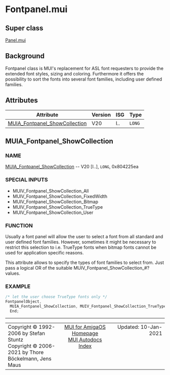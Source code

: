 # Fontpanel.mui
## Super class
[Panel.mui](MUI_Panel.md)
## Background
Fontpanel class is MUI's replacement for ASL font requesters to provide the
extended font styles, sizing and coloring. Furthermore it offers the
possibility to sort the fonts into several font families, including user
defined families.
## Attributes
Attribute|Version|ISG|Type
---------|-------|---|----
[MUIA_Fontpanel_ShowCollection](MUI_Fontpanel.md/#MUIA_Fontpanel_ShowCollection)|V20|I..|`LONG`

## MUIA_Fontpanel_ShowCollection
### NAME
[MUIA_Fontpanel_ShowCollection](MUI_Fontpanel.md/#MUIA_Fontpanel_ShowCollection) -- V20 [I..], `LONG`, 0x804225ea

### SPECIAL INPUTS
  * MUIV_Fontpanel_ShowCollection_All
  * MUIV_Fontpanel_ShowCollection_FixedWidth
  * MUIV_Fontpanel_ShowCollection_Bitmap
  * MUIV_Fontpanel_ShowCollection_TrueType
  * MUIV_Fontpanel_ShowCollection_User

### FUNCTION
Usually a font panel will allow the user to select a font from all standard
and user defined font families. However, sometimes it might be necessary
to restrict this selection to i.e. TrueType fonts when bitmap fonts cannot
be used for application specific reasons.

This attribute allows to specify the types of font families to select from.
Just pass a logical OR of the suitable MUIV_Fontpanel_ShowCollection_#?
values.

### EXAMPLE
```c++
/* let the user choose TrueType fonts only */
FontpanelObject,
  MUIA_Fontpanel_ShowCollection, MUIV_Fontpanel_ShowCollection_TrueType,
  End;
```

----
<table class='compact' style='border: none; border-spacing: 0px; margin: 0px' width='100%'>
<tr>
<td style='text-align: left; vertical-align: top' width='33%'>Copyright &copy 1992-2006 by Stefan Stuntz<br>Copyright &copy 2006-2021 by Thore B&ouml;ckelmann, Jens Maus</TD>
<td style='text-align: center; vertical-align: top' width='33%'>
<a href=https://github.com/amiga-mui/muidev>MUI for AmigaOS Homepage</a><br>
<a href=https://github.com/amiga-mui/muidev/blob/master/autodocs/autodocs.md>MUI Autodocs Index</a>
</td>
<td style='text-align: right; vertical-align: top' width='33%'>Updated: 10-Jan-2021</td>
</tr>
</table>
